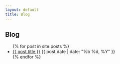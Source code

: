 ```yaml
---
layout: default
title: Blog
---
```


## Blog

<ul class="post-list">
  {% for post in site.posts %}
    <li>
      <a href="{{ post.url }}">{{ post.title }}</a>
      <span class="date">{{ post.date | date: "%b %d, %Y" }}</span>
    </li>
  {% endfor %}
</ul>
